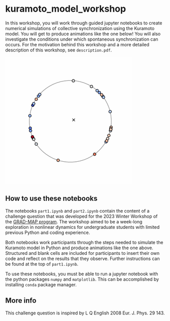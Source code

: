 # kuramoto_model_workshop
In this workshop, you will work through guided jupyter notebooks to create numerical simulations of collective synchronization using the Kuramoto model. You will get to produce animations like the one below! You will also investigate the conditions under which spontaneous synchronization can occurs. For the motivation behind this workshop and a more detailed description of this workshop, see `description.pdf`.

![Synchronization in the Kuramoto model](./sync.gif)

## How to use these notebooks
The notebooks `part1.ipynb` and `part2.ipynb` contain the content of a challenge question that was developed for the 2023 Winter Workshop of the [GRAD-MAP program](https://www.umdgradmap.org). The workshop aimed to be a week-long exploration in nonlinear dynamics for undergraduate students with limited previous Python and coding experience.

Both notebooks work participants through the steps needed to simulate the Kuramoto model in Python and produce animations like the one above. Structured and blank cells are included for participants to insert their own code and reflect on the results that they observe. Further instructions can be found at the top of `part1.ipynb`.

To use these notebooks, you must be able to run a jupyter notebook with the python packages `numpy` and `matplotlib`. This can be accomplished by installing `conda` package manager.

## More info
This challenge question is inspired by L Q English 2008 Eur. J. Phys. 29 143.
